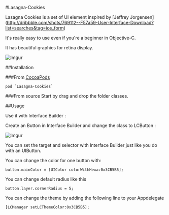 #Lasagna-Cookies

Lasagna Cookies is a set of UI element inspired by [Jeffrey Jorgensen] (http://dribbble.com/shots/769112--F57a59-User-Interface-Download?list=searches&tag=ios_form)

It's really easy to use even if you're a beginner in Objective-C.

It has beautiful graphics for retina display.

![Imgur](http://i.imgur.com/DRunP2e.png?1)


##Installation

###From [CocoaPods](http://cocoapods.org/)

```
pod `Lasagna-Cookies`
```
###From source
Start by drag and drop the folder classes.


##Usage


Use it with Interface Builder :

Create an Button in Interface Builder and change the class to LCButton :

![Imgur](http://i.imgur.com/7ILyoI5.png)

You can set the target and selector with Interface Builder just like you do with an UIButton.

You can change the color for one button with:

```
button.mainColor = [UIColor colorWithHexa:0x3CB5B5];
```

You can change default radius like this

```
button.layer.cornerRadius = 5;
```

You can change the theme by adding the following line to your Appdelegate
```
[LCManager setLCThemeColor:0x3CB5B5];
```

